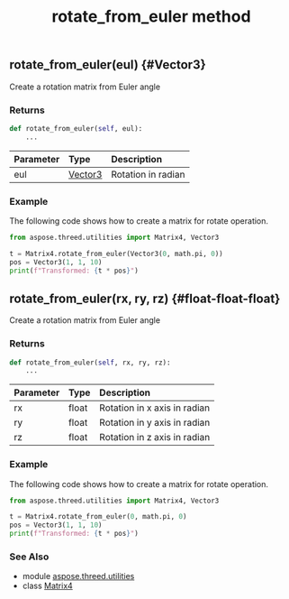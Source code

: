 ﻿---
title: rotate_from_euler method
second_title: Aspose.3D for Python via .NET API References
description: 
type: docs
weight: 70
url: /python-net/aspose.threed.utilities/matrix4/rotate_from_euler/
is_root: false
---

## rotate_from_euler(eul) {#Vector3}

Create a rotation matrix from Euler angle


### Returns 





```python
def rotate_from_euler(self, eul):
    ...
```


| Parameter | Type | Description |
| :- | :- | :- |
| eul | [Vector3](/3d/python-net/aspose.threed.utilities/vector3) | Rotation in radian |

### Example 


The following code shows how to create a matrix for rotate operation.

```python
from aspose.threed.utilities import Matrix4, Vector3

t = Matrix4.rotate_from_euler(Vector3(0, math.pi, 0))
pos = Vector3(1, 1, 10)
print(f"Transformed: {t * pos}")

```


## rotate_from_euler(rx, ry, rz) {#float-float-float}

Create a rotation matrix from Euler angle


### Returns 





```python
def rotate_from_euler(self, rx, ry, rz):
    ...
```


| Parameter | Type | Description |
| :- | :- | :- |
| rx | float | Rotation in x axis in radian |
| ry | float | Rotation in y axis in radian |
| rz | float | Rotation in z axis in radian |

### Example 


The following code shows how to create a matrix for rotate operation.

```python
from aspose.threed.utilities import Matrix4, Vector3

t = Matrix4.rotate_from_euler(0, math.pi, 0)
pos = Vector3(1, 1, 10)
print(f"Transformed: {t * pos}")

```



### See Also
* module [aspose.threed.utilities](../../)
* class [Matrix4](/3d/python-net/aspose.threed.utilities/matrix4)
